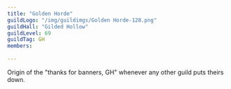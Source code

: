```yaml
---
title: "Golden Horde"
guildLogo: "/img/guildimgs/Golden Horde-128.png"
guildHall: "Gilded Hollow"
guildLevel: 69
guildTag: GH
members:
  
---
```


Origin of the "thanks for banners, GH" whenever any other guild puts theirs down.